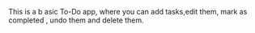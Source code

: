 This is a b asic To-Do app, where you can add tasks,edit them, mark as completed , undo them and delete them.
